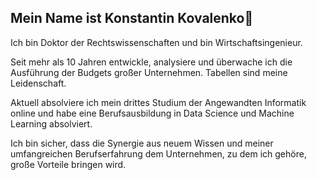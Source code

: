 ## Mein Name ist Konstantin Kovalenko🙋

Ich bin Doktor der Rechtswissenschaften und bin Wirtschaftsingenieur. 

Seit mehr als 10 Jahren entwickle, analysiere und überwache ich die Ausführung der Budgets großer Unternehmen. 
Tabellen sind meine Leidenschaft.

Aktuell absolviere ich mein drittes Studium der Angewandten Informatik online und habe eine Berufsausbildung in Data Science und Machine Learning absolviert.

Ich bin sicher, dass die Synergie aus neuem Wissen und meiner umfangreichen Berufserfahrung dem Unternehmen, zu dem ich gehöre, große Vorteile bringen wird.
